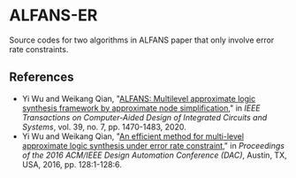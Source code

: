 # ALFANS-ER
Source codes for two algorithms in ALFANS paper that only involve error rate constraints.

## References
* Yi Wu and Weikang Qian, "[ALFANS: Multilevel approximate logic synthesis framework by approximate node simplification](https://umji.sjtu.edu.cn/~wkqian/papers/Wu_Qian_ALFANS_Multi_level_Approximate_Logic_Synthesis_Framework_by_Approximate_Node_Simplification.pdf)," in *IEEE Transactions on Computer-Aided Design of Integrated Circuits and Systems*, vol. 39, no. 7, pp. 1470-1483, 2020.
* Yi Wu and Weikang Qian, "[An efficient method for multi-level approximate logic synthesis under error rate constraint](https://umji.sjtu.edu.cn/~wkqian/papers/Wu_Qian_An_Efficient_Method_for_Multi-level_Approximate_Logic_Synthesis_under_Error_Rate_Constraint.pdf)," in *Proceedings of the 2016 ACM/IEEE Design Automation Conference (DAC)*, Austin, TX, USA, 2016, pp. 128:1-128:6.
